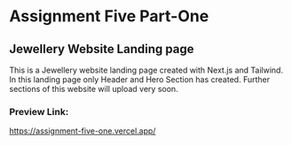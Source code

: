 # Assignment Five Part-One
## Jewellery Website Landing page
This is a Jewellery website landing page created with Next.js and Tailwind. In this landing page only Header and Hero Section has created. Further sections of this website will upload very soon. 

### Preview Link: 
https://assignment-five-one.vercel.app/
